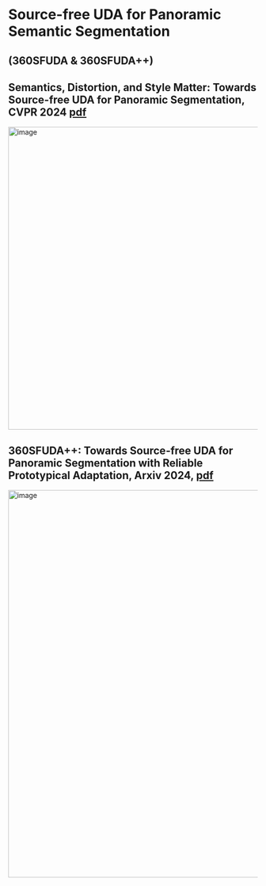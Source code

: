# Source-free UDA for Panoramic Semantic Segmentation
## (360SFUDA & 360SFUDA++)
## Semantics, Distortion, and Style Matter: Towards Source-free UDA for Panoramic Segmentation, CVPR 2024 [pdf](https://arxiv.org/pdf/2403.12505)
<img width="612" alt="image" src="https://github.com/zhengxuJosh/360SFUDA/assets/49426295/6962a1a0-7fb8-49ce-a895-2d9bb1b1449b">

## 360SFUDA++: Towards Source-free UDA for Panoramic Segmentation with Reliable Prototypical Adaptation, Arxiv 2024, [pdf]()
<img width="783" alt="image" src="https://github.com/zhengxuJosh/360SFUDA/assets/49426295/f9837259-0033-4b59-be6a-f4381c3f4eb4">
